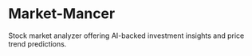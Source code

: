 # Market-Mancer
Stock market analyzer offering AI-backed investment insights and price trend predictions.
